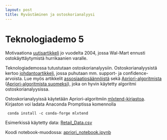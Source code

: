 ```yaml
---
layout: post
title: Ryvästäminen ja ostoskorianalyysi
---
```


# Teknologiademo 5 #

Motivaationa [uutisartikkeli](https://www.nytimes.com/2004/11/14/business/yourmoney/what-walmart-knows-about-customers-habits.html) jo vuodelta 2004, jossa Wal-Mart ennusti ostokäyttäytymistä hurrikaanien varalle.

Teknologiademossa tutustutaan ostoskorianalyysiin. Ostoskorianalyysistä kertoo [johdantoartikkeli](https://towardsdatascience.com/a-gentle-introduction-on-market-basket-analysis-association-rules-fa4b986a40ce), jossa puhutaan mm. support- ja confidence-arvoista. Lue myös artikkelit [assosiaatiosäännöistä](https://www.kaggle.com/datatheque/association-rules-mining-market-basket-analysis) sekä [Apriori-algoritmista](https://www3.cs.stonybrook.edu/~cse634/lecture_notes/07apriori.pdf) ([Apriori-algoritmista suomeksi](https://www.cs.helsinki.fi/u/htoivone/teaching/seminaariK08/tuomas.pdf)), joka on hyvin käytetty algoritmi ostoskorianalyysissa.

<!--
## Esimerkki 1 ##
-->

Ostoskorianalyyissä käytetään Apriori-algoritmiin [mlxtend-kirjastoa](http://rasbt.github.io/mlxtend/). Kirjaston voi ladata Anaconda Promptissa komennolla

     conda install -c conda-forge mlxtend

Esimerkissä käytetty data: [Retail_Data.csv](https://github.com/jodatut/demos-and-examples/blob/master/market-basket/Retail_Data.csv)

Koodi notebook-muodossa: [apriori_notebook.ipynb](https://github.com/jodatut/demos-and-examples/blob/master/market-basket/apriori_notebook.ipynb)

<!--
## Esimerkki 2 ##

Toisessa esimerkissä käytetyn datan voi ladata [täältä](https://www.datascience.com/blog/k-means-clustering).

Koodi löytyy [täältä](https://github.com/jodatut/2018/blob/master/koodiesimerkit/clustering_notebook.py).
-->
